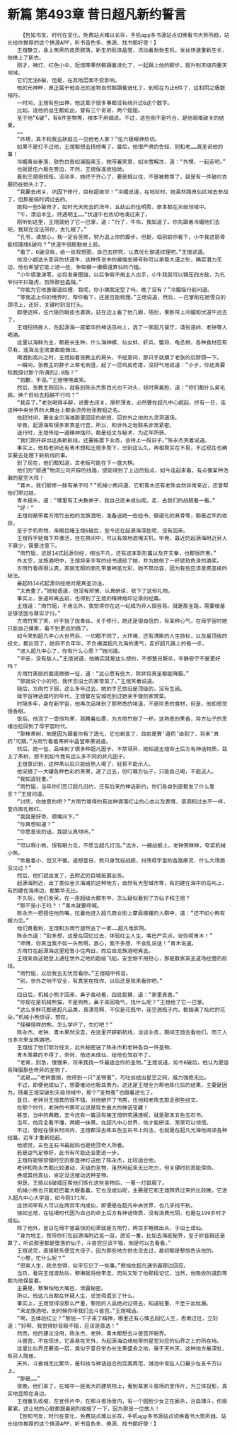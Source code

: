 # 新篇 第493章 昔日超凡新约誓言
        【告知书友，时代在变化，免费站点难以长存，手机app多书源站点切换看书大势所趋，站长给你推荐的这个换源APP，听书音色多、换源、找书都好使！】
       王煊静立，身上焦黑的皮质脱落，新生的肌体晶莹，流动着勃勃生机，发丝快速重新生长，他换上了新衣。
       刚才，神灯、红色小伞、短炮等果然都跟着进化了，一起跟上他的脚步，提升到天级四重天领域。
       它们无法6破，但是，在其他层面不受影响。
       他的元神畔，真正属于他自己的圣物自然都跟着进化了，到现在为止6件了，这和阴之极数相符。
       一时间，王煊有些出神，他这辈子很多事都没有绕开过6这个数字。
       比如，连他的出生都如此，曾有三个哥哥，两个姐姐。
       至于他“6破”，有6件圣物等，根本不用细说。不过，这些倒不是巧合，是他艰难破关的结果。
       ……
       “外甥，真不和我去妖庭见一见他老人家？”伍六极眼神热切。
       如果不是打不过他，王煊都想去捂他嘴了。最后，他很严肃的告知，别和老……真圣说他的事！
       冷媚青丝垂落，肤色白皙如凝脂美玉，她带着笑意，如冰雪解冻，道：“外甥，一起走吧。”
       也就是伍六极在旁边，不然，王煊保准收拾她。
       看到王煊很规矩，没动手，她终于开心了，要是搁以往，不是被教育了，就是有一件破烂衣服扔在她头上了。
       “我要去闭关，巩固下修行，目标超绝世！”冷媚说道，在地狱时，她虽然跑真仙区域去参战了，但那是临时调过去的。
       她和一些5破奇才，如时光天死去的流年，五劫山的伍明秀，原本都在天级领域中。
       “牛，漂泊半生，终遇明主……”伏道牛也热切地凑过来了。
       刚听到这里，王煊就给了它一巴掌，道：“行了，牛布，我知道了。你先跟着冷媚他们去吧，我现在没法带你，太扎眼了。”
       “孔爷，请放心，我一定会苦修，努力追上你的脚步。但是，临别前你看下，小牛我这筋骨能梳理成6破吗？”伏道牛很殷勤地上前。
       “看了，6破没戏，给一张观想图，自己去研究，认真优化御道纹理吧。”王煊说道。
       他没小觑这头变异的伏道牛，这种传说中的最强坐骑号称可以承载大道之形，确实潜力无边，他也希望它能上进一些，争取摸一摸极道真仙的门槛。
       “小牛感激涕零，必将发奋图强，以后争取不用主人出手，小牛我就可以镇压四方敌，为孔爷扫平拦路虎，剪除那些蟊贼。”
       “你能为它改善御道纹理，我呢，你小姨我定型了吗，晚了没有？”冷媚临行前问道。
       “等我追上你的境界时，帮你看下，还是否能梳理。”王煊说道，然后，一巴掌削在她雪白的颈项上，还好，关键时刻没打头。
       即便这样，伍六极的眼皮也直跳，站在边上看了他几眼，随后，果断带上冷媚和伏道牛远去了。
       王煊招待故人，在起源海一座繁华的神话岛屿上，选了一家超凡餐厅，请张道岭、老钟等人喝酒。
       这里以海鲜为主，都是长生种，什么海神螺、仙女蚌、虾兵、蟹将、龟丞相，各种食材应有尽有，连海龙全席宴都能做出。
       喝酒到高兴之时，王煊拍着张教主的肩头，不经意间，那只手就摸了老张的后脖颈一下。
       一瞬间，张教主的脖子上寒毛倒竖，起了一层鸡皮疙瘩，没好气地说道：“小子，你还真要和我探讨那个所谓的2.0版？”
       “抱歉，手误。”王煊嘿嘿直笑。
       然后，张教主刚回头，就看到陈永杰那目光也不对头，顿时黑着脸，道：“你们都什么臭毛病，换个目标去超越不行吗？”
       “我走了。”老张喝得半醉，说要去闭关，厚积薄发，必然要在超凡中心崛起，终有一日，连这种中央世界的大舞台上都会流传他张教祖之名。
       他赶时间，要坐金贝海滩那里固定的航班，回世外之地的九灵洞道场。
       毕竟，起源海有很多家真圣行宫，所以，和世外之地联系非常紧密。
       送行时，王煊传给一道精神烙印，都是经文与秘术，为近年所获。
       “我们刚开辟出这条新航线，还要拓展下业务，会待上一段日子。”陈永杰笑着说道。
       事实上，他和老钟还有青木想和王煊多聚下，分别这么久，再相聚实在不易，不过现在也确实要去处理下新航线的事。
       到了现在，他们都知道，古老板可能在下一盘大棋。
       他们的“顺通”物流公司开辟的线路，提前得到了上边的指点，如今连起来看，有点像某种浩瀚的星空大阵！
       “青木，我们舰修一脉有弟子吗？”机械小熊问道，它和青木还有老陈自然非常亲近，还曾帮他们带过娃。
       青木摇头，道：“哪里有工夫教弟子，我自己还未成仙呢。走，去我们的战舰看一看。”
       “好！”
       王煊则是带着方雨竹去他的龙族酒吧，准备送她一些经书、御道化的真骨等，都是近年的收获。
       至于手机奇物，亲眼目睹王煊6破后，至今还在起源海深处呢，没有回来。
       王煊将手链摘下并激活，挂在房间中，可以有效地遮掩天机，毕竟，最近的起源海附近异人不算少，需要注意下。
       “雨竹姐，这是14式起源剑经，相当不凡，还有这本斩形篇以及开天拳，也都很厉害。”
       外太空，龙族酒吧中，王煊将亲手写的经书递给了她，并为她倒了一杯琥珀色泽的酒浆。
       方雨竹看得很认真，美丽无暇的面孔带着神圣光彩，她不禁动容，因为有些应该是真圣级的秘法。
       最起码14式起源剑经绝对是真圣功法。
       “太贵重了。”她轻语道，但没有矫情，认真研读，收下了这份礼物。
       事实上，张道岭离去前，也得到了王煊的精神烙印记录的经篇。
       王煊道：“雨竹姐，不用见外，我觉得你在这一纪成为异人很容易。就是那圣路，需要根基足够坚固与厚实才行。”
       方雨竹笑了笑，纤手拢了拢青丝，关于修行，她还是很自信的，有某种心气，在母宇宙时她只能自己摸索，看不到更远的路了。
       如今来到超凡中心大世界后，一切都不同了，大环境，还有清晰的人生目标，以及最顶级的经文，都出现了，她将不负年华，不负横渡超凡光海的勇气，走好超凡路上的每一步。
       “进入超凡中心了，你有什么心愿？”她问道。
       “平安，没有敌人。”王煊说道，他确实就是这么想的，不想整日厮杀，平静安宁不是更好吗？
       方雨竹美丽的面庞微微一怔，道：“这心愿有些大，除非将真圣都能降服。”
       “那就说个小的吧，我怀念旧土的家常菜了。”王煊笑着说道。
       随后，方雨竹下厨，这么多年过去，她的手艺依旧是顶级的，没有生疏。
       母宇宙神话腐朽的年代，王煊曾在安城吃到过她亲手做的家常菜。
       时隔多年，身在新宇宙，他再次品味到了那熟悉的味道，不是珍贵的食材，但是，他却感觉很香甜。
       饭后，他泡了一壶恒均茶，蒸腾着仙雾，为方雨竹倒了一杯。这熟悉的茶香，将方仙子的思绪也拉回到了母宇宙时代。
       “那株茶树，倒是因为跟着你有了造化，它也蜕变了，目前是算‘道药’级别了，将来‘真药’可期。”方雨竹看着茶杯中晶莹茶果说道。
       然后，她一怔，品味到了很多种超凡因子，不禁讶异，她知道王煊命土后方有神话物质，栽上了茶树，想不到如今竟有这么多不同的非凡因子。
       王煊意识到，这种茶以后只能给熟人喝了，轻易不能示人。
       他采摘了一大罐各种色彩的茶果，递了过去，但叮嘱方仙子，只能自己喝，不能送人。
       “我知道轻重。”
       “雨竹姐，当年你们签订超凡旧约，还有后来的神话新约，你们各自到底都发了什么誓言？”王煊问道。
       “讨厌，你故意的吧？”方雨竹难得的有这种谪落红尘的心态以及表情，语调和过去不一样，莹白面孔微红。
       “我就是好奇，顺嘴问下。”
       “你真想知道？”
       “你愿意说的话，我就认真倾听。”
       ……
       “可以啊小熊，很有眼力见，不愿当超凡灯泡。”远方，一艘战舰上，老钟笑眯眯，夸奖机械小熊。
       “熊看着小，但又不傻。遥想昔日，熊只身驾驭战舰，扫荡母宇宙的各路瘆灵，什么大场面没见过？”
       然后，他们就出发了，去附近的巨城拓展业务。
       起源海附近，出了类似金贝海滩的这种地方，自然有大型城市等，有的建在海中的岛屿上，有的建在海岸边，都繁华无比。
       不久后，他们发呆，在一座超级大都市中，怎么疑似看到了方仙子和王煊？
       “那不是小王吗？！”青木就要呼喊。
       陈永杰一把捂住他的嘴，拉着他进入超凡商业街上摩肩接踵的人群中，道：“还不如小熊有眼力见。”
       他们竟看到，王煊和方雨竹居然去了一家……超凡电影院。
       陈永杰道：“别多想，这是在回忆过去，体验红尘人生，嘴巴严实点，说你呢青木！”
       “师傅，你真当我不如一头熊啊，放心，我不多想，不会乱说话！”青木说道。
       方雨竹在起源海这里短暂小住两日，而后自龙族酒吧离去。
       王煊亲自送她登上通往世外之地的超级飞船，安全倒不用担心，那是数家真圣道场经营的航线。
       “雨竹姐，以后我去无忧宫看你。”王煊暗中传音。
       “别，世外之地不安全，有真圣在找你，以后还是我来看你吧。”
       ……
       四日后，机械小熊才回来，鼻子翕动着，四处踅摸，道：“家里真香。”
       “你现在是机械熊猫，不是狗熊，鼻子来回吸气，找什么呢？”王煊给了它一巴掌。
       “这么多鲜花都是超凡品类，真漂亮啊，不仅是花瓶中，连空酒瓶子内，都插满了灿烂的花朵。”机械小熊惊讶，赞叹。
       “怪模怪样的熊，怎么学坏了，欠打吧？”
       陈永杰、老钟、青木果然没走，在这里开辟新航线，洽谈业务，期间王煊去看他们，而三人也多次来龙族酒吧。
       王煊给了他们部分经文，此外秘密送了陈永杰和老钟各自一件圣物。
       青木羡慕的不得了，奈何，他还未成仙，给他也驾驭不了。
       “老青，别急，慢慢来，将来我找一件最适合你的圣物。”王煊说道，如今6破后，他认为更容易降服那些奇异的圣物了。
       “这是……”老钟震撼，他得到一只“圣物蚕”，可吐丝结出星空之网，威力强绝无比。
       不过，即便他成仙了，想要催动也极其费力。这还是王煊全力帮他炼化后的结果，主要是因为，随着王煊突破到天级领域中，那个“圣物蚕”也跟着进化了。
       昔日，老钟对王煊真的很不错，对他敞开了书房，任他和老陈去取走那些经文。
       在那个时代，老钟的书房可以说是现世最大的神话宝藏！
       甚至，当中的典籍，至今还有一篇没有被王煊研究通透呢，就是那本五色玉石书。
       当年，他完全看不懂，两眼一抹黑。在超凡中心世界，他才能研读，渐渐可以领悟。
       不过，曾经在很长时间内，王煊都没去练五色玉石书上的法，也就是在超凡光海他阅读各种经篇，近年才重新拾起。
       他感觉，五色玉石书最起码也是绝顶奇人所着。
       若是运气足够好，此书有可能还会更进一步。
       王煊将能够禁锢时空的那盏神灯送给了陈永杰，比较适合他。
       老钟和陈永杰都比较激动，天级的圣物，虽然用起来无比吃力，但关键时刻真能保命。
       换成其他真仙，肯定没法催动这种圣物。
       但是，王煊以6破威压帮他们炼化这些圣物后，一蚕一灯臣服了。
       机械小熊也只能眨巴着大眼看着，它也没成仙呢，主要是它和王煊跨界过来的比较晚，它进入超凡中心大宇宙，如今刚171年。
       这世间罕有人可以在两百年内成仙，即便是在超凡中央世界，也几乎找不到。
       强如王煊，在枯竭时代因为自己的命土后方有神话物质，没有浪费光阴，也是在199岁时才成仙。
       除了他外，昔日在母宇宙最快的纪录就是方雨竹，两百岁略微出头，于旧土成仙。
       “身为地主，我带你们在起源海附近逛一逛，游览一番，比如去海底秘界，至于妙音殿还是算了，听说那里都是堕落的仙子，斗兽宫应该不错，倒是可以去看看。”
       王煊说完，直接联系便宜大侄子，因为那些地方他也没去过，最初都是黎旭告诉他的。
       “小黎，忙什么呢？”
       “思索人生，我总觉得，似乎忘记了一些事。”黎旭在超凡通讯器那边回应。
       当日，看完王煊渡劫后，黎琳就将他带走，而后又斩了他那段记忆，当然，他吸收的道韵等都为他保留着。
       主要是，黎琳怕他大嘴巴，泄露秘密。
       所以，他这几日都在怀疑人生，总觉得遗忘了什么。
       事实上，王煊觉得没那么严重，黎旭的人品绝对过得去，知道轻重，不至于出纰漏。
       “来龙族酒吧，到时候你带我们去斗兽宫。”王煊喊话。
       “啊，去体验红尘？”黎旭一下子来了精神，哪里还有心情去回忆人生，思索过往，立刻道：“好啊，我觉得妙音殿不错，应该是首选！”
       然而，他的建议没用，陈永杰、老钟、青木都想去斗兽宫开眼界。
       斗兽宫，不在现世，它高悬在天外，为起源海边缘地带的星空对应的仙界之上的所在地。
       这里比仙界还要高一层，类似于昔日举办长生果盛会之地，属于天外天，这种地方最深处，有异人隐居。
       天外，斗兽城无比繁华，是科技与神话结合的完美典范，城池中常驻人口最少在五千万以上。
       “那是……”
       夜晚，他们来了，在城中一座高大的建筑物上，看到某家斗兽场的宣传片，为立体投影，真实地显照在身边。
       王煊童孔收缩，在宣传片中，在那斗兽场景内，有一个圆脸少女正在厮杀，浴血搏斗，伤痕累累，这让他的心脏都跟着剧烈收缩了一下，因为那是一位故人！
       【告知书友，时代在变化，免费站点难以长存，手机app多书源站点切换看书大势所趋，站长给你推荐的这个换源APP，听书音色多、换源、找书都好使！】